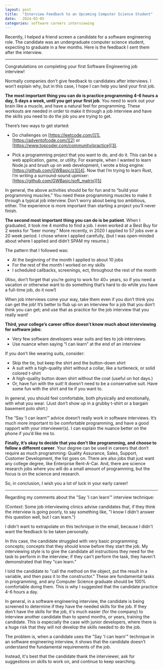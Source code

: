 ```yaml
---
layout: post
title:  "Interview Feedback to an Upcoming Computer Science Student"
date:   2024-03-05
categories: software careers interviewing
---
```

Recently, I helped a friend screen a candidate for a software engineering role. The candidate was an undergraduate computer science student, expecting to graduate in a few months. Here is the feedback I sent them after the interview.

----------

Congratulations on completing your first Software Engineering job interview!

Normally companies don’t give feedback to candidates after interviews. I won’t explain why, but in this case, I hope I can help you land your first job.

**The most important thing you can do is practice programming 4-6 hours a day, 5 days a week, until you get your first job**. You need to work out your brain like a muscle, and have a natural feel for programming. These workouts are needed in order to make it through a job interview and have the skills you need to do the job you are trying to get.

There’s two ways to get started:

- Do challenges on [https://leetcode.com/][1], [https://adventofcode.com/][2] or [https://www.topcoder.com/community/practice][3].

- Pick a programming project that you want to do, and do it. This can be a web application, game, or utility. For example, when I wanted to learn Node.js and brush up on web development, I wrote a blog engine: [https://github.com/GWBasic/z3][4]. Now that I’m trying to learn Rust, I’m writing a surround-sound upmixer: [https://github.com/GWBasic/soft_matrix][5]

In general, the above activities should be for fun and to “build your programming muscles.” You need these programming muscles to make it through a typical job interview. Don’t worry about being too ambitious, either. The experience is more important than starting a project you’ll never finish.

**The second most important thing you can do is be patient**. When I graduated, it took me 4 months to find a job. I even worked at a Best Buy for 2 weeks for “beer money.” More recently, in 2020 I applied to 57 jobs over a 20 week period. I chose where I applied carefully, (but I was open-minded about where I applied and didn’t SPAM my resume.)

The pattern that I followed was:

- At the beginning of the month I applied to about 10 jobs
- For the rest of the month I worked on my skills
- I scheduled callbacks, screenings, ect, throughout the rest of the month

(Also, don’t forget that you’re going to work for 40+ years, so if you need a vacation or otherwise want to do something that’s hard to do while you have a full-time job, do it now!)

When job interviews come your way, take them even if you don’t think you can get the job! It’s better to flub up on an interview for a job that you don’t think you can get; and use that as practice for the job interview that you really want!

**Third, your college’s career office doesn’t know much about interviewing for software jobs:**

- Very few software developers wear suits and ties to job interviews.
- Use nuance when saying “I can learn” at the end of an interview

If you don’t like wearing suits, consider:

- Skip the tie, but keep the shirt and the button-down shirt
- A suit with a high-quality shirt without a collar, like a turtleneck, or solid colored t-shirt
- A high-quality button down shirt without the coat (useful on hot days.)
- Or, have fun with the suit! It doesn’t need to be a conservative suit. Have some fun with the shirt and tie if you want to.

In general, you should feel comfortable, both physically and emotionally, with what you wear. (Just don’t show up in a grubby t-shirt or a bargain basement polo shirt.)

The “Say ‘I can learn’” advice doesn’t really work in software interviews. It’s much more important to be comfortable programming, and have a good rapport with your interviewer(s). I can explain the nuance better on the phone if you’d like me to.

**Finally, it’s okay to decide that you don’t like programming, and choose to follow a different career**. Your degree can be used in careers that don’t require as much programming: Quality Assurance, Sales, Support, Customer Development, the list goes on. There are also jobs that just want any college degree, like Enterprise Rent-A-Car. And, there are science research jobs where you will do a small amount of programming, but the focus is on the science and research.

So, in conclusion, I wish you a lot of luck in your early career!

----------

Regarding my comments about the "Say 'I can learn'" interview technique:

(Context: Some job interviewing clinics advise candidates that, if they think the interview is going poorly, to say something like, "I know I didn't answer this question well, but I can learn.")

I didn't want to extrapolate on this technique in the email, because I didn't want the feedback to be taken personally.

In this case, the candidate struggled with very basic programming concepts; concepts that they should know before they start the job. My interviewing style is to give the candidate all instructions they need for the task to perform in the interview; if they can't perform the task, they haven't demonstrated that they "can learn."

I told the candidate to "call the method on the object, put the result in a variable, and then pass it to the constructor." These are fundamental tasks in programming, and any Computer Science graduate should be 100% comfortable doing them. This is why I suggested that the candidate practice 4-6 hours a day.

In general, in a software engineering interview, the candidate is being screened to determine if they have the needed skills for the job. If they don't have the skills for the job, it's much easier (for the company) to interview another candidate than to spend months, or years, training the candidate. This is especially the case with junior developers, where there is a huge risk that they will not develop the skills needed to do the job.

The problem is, when a candidate uses the "Say 'I can learn'" technique in an software engineering interview, it shows that the candidate doesn't understand the fundamental requirements of the job.

Instead, it's best that the candidate thank the interviewer, ask for suggestions on skills to work on, and continue to keep searching.

  [1]: https://leetcode.com/
  [2]: https://adventofcode.com/
  [3]: https://www.topcoder.com/community/practice
  [4]: https://github.com/GWBasic/z3
  [5]: https://github.com/GWBasic/soft_matrix
